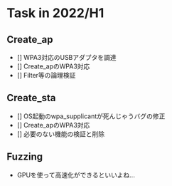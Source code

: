 # Task in 2022/H1

## Create_ap
- [] WPA3対応のUSBアダプタを調達
- [] Create_apのWPA3対応
- [] Filter等の論理検証

## Create_sta
- [] OS起動のwpa_supplicantが死んじゃうバグの修正
- [] Create_apのWPA3対応
- [] 必要のない機能の検証と削除

## Fuzzing
- GPUを使って高速化ができるといいよね...
